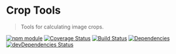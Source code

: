 # Crop Tools

> Tools for calculating image crops.

[![npm module](https://badge.fury.io/js/crop-tools.svg)](https://www.npmjs.org/package/crop-tools)
[![Coverage Status](https://coveralls.io/repos/github/christianhg/crop-tools/badge.svg?branch=master)](https://coveralls.io/github/christianhg/crop-tools?branch=master)
[![Build Status](https://travis-ci.org/christianhg/crop-tools.svg?branch=master)](https://travis-ci.org/christianhg/crop-tools)
[![Dependencies](https://david-dm.org/christianhg/crop-tools.svg)](https://david-dm.org/christianhg/crop-tools)
[![devDependencies Status](https://david-dm.org/christianhg/crop-tools/dev-status.svg)](https://david-dm.org/christianhg/crop-tools?type=dev)
